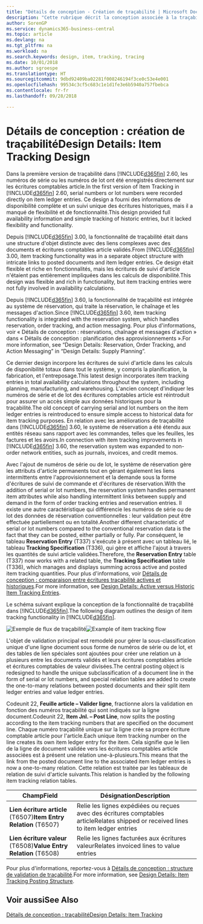 ```yaml
---
title: "Détails de conception - Création de traçabilité | Microsoft Docs"
description: "Cette rubrique décrit la conception associée à la traçabilité dans Business Central."
author: SorenGP
ms.service: dynamics365-business-central
ms.topic: article
ms.devlang: na
ms.tgt_pltfrm: na
ms.workload: na
ms.search.keywords: design, item, tracking, tracing
ms.date: 10/01/2018
ms.author: sgroespe
ms.translationtype: HT
ms.sourcegitcommit: 9dbd92409ba02281f008246194f3ce0c53e4e001
ms.openlocfilehash: 99534c3cf5c683c1e1d1fe3e6b5940a757fbebca
ms.contentlocale: fr-fr
ms.lasthandoff: 09/28/2018

---
```

# <a name="design-details-item-tracking-design"></a><span data-ttu-id="01e89-103">Détails de conception : création de traçabilité</span><span class="sxs-lookup"><span data-stu-id="01e89-103">Design Details: Item Tracking Design</span></span>
<span data-ttu-id="01e89-104">Dans la première version de traçabilité dans [!INCLUDE[d365fin](includes/d365fin_md.md)] 2.60, les numéros de série ou les numéros de lot ont été enregistrés directement sur les écritures comptables article.</span><span class="sxs-lookup"><span data-stu-id="01e89-104">In the first version of Item Tracking in [!INCLUDE[d365fin](includes/d365fin_md.md)] 2.60, serial numbers or lot numbers were recorded directly on item ledger entries.</span></span> <span data-ttu-id="01e89-105">Ce design a fourni des informations de disponibilité complète et un suivi unique des écritures historiques, mais il a manqué de flexibilité et de fonctionnalité.</span><span class="sxs-lookup"><span data-stu-id="01e89-105">This design provided full availability information and simple tracking of historic entries, but it lacked flexibility and functionality.</span></span>  

<span data-ttu-id="01e89-106">Depuis [!INCLUDE[d365fin](includes/d365fin_md.md)] 3.00, la fonctionnalité de traçabilité était dans une structure d'objet distincte avec des liens complexes avec des documents et écritures comptables article validés.</span><span class="sxs-lookup"><span data-stu-id="01e89-106">From [!INCLUDE[d365fin](includes/d365fin_md.md)] 3.00, item tracking functionality was in a separate object structure with intricate links to posted documents and item ledger entries.</span></span> <span data-ttu-id="01e89-107">Ce design était flexible et riche en fonctionnalités, mais les écritures de suivi d'article n'étaient pas entièrement impliquées dans les calculs de disponibilité.</span><span class="sxs-lookup"><span data-stu-id="01e89-107">This design was flexible and rich in functionality, but item tracking entries were not fully involved in availability calculations.</span></span>  

<span data-ttu-id="01e89-108">Depuis [!INCLUDE[d365fin](includes/d365fin_md.md)] 3.60, la fonctionnalité de traçabilité est intégrée au système de réservation, qui traite la réservation, le chaînage et les messages d'action.</span><span class="sxs-lookup"><span data-stu-id="01e89-108">Since [!INCLUDE[d365fin](includes/d365fin_md.md)] 3.60, item tracking functionality is integrated with the reservation system, which handles reservation, order tracking, and action messaging.</span></span> <span data-ttu-id="01e89-109">Pour plus d'informations, voir « Détails de conception : réservations, chaînage et messages d'action » dans « Détails de conception : planification des approvisionnements ».</span><span class="sxs-lookup"><span data-stu-id="01e89-109">For more information, see “Design Details: Reservation, Order Tracking, and Action Messaging” in “Design Details: Supply Planning”.</span></span>  

<span data-ttu-id="01e89-110">Ce dernier design incorpore les écritures de suivi d'article dans les calculs de disponibilité totaux dans tout le système, y compris la planification, la fabrication, et l'entreposage.</span><span class="sxs-lookup"><span data-stu-id="01e89-110">This latest design incorporates item tracking entries in total availability calculations throughout the system, including planning, manufacturing, and warehousing.</span></span> <span data-ttu-id="01e89-111">L'ancien concept d'indiquer les numéros de série et de lot des écritures comptables article est réintroduit pour assurer un accès simple aux données historiques pour la traçabilité.</span><span class="sxs-lookup"><span data-stu-id="01e89-111">The old concept of carrying serial and lot numbers on the item ledger entries is reintroduced to ensure simple access to historical data for item tracking purposes.</span></span> <span data-ttu-id="01e89-112">En relation avec les améliorations de traçabilité dans [!INCLUDE[d365fin](includes/d365fin_md.md)] 3.60, le système de réservation a été étendu aux entités réseau sans rapport avec les commandes, telles que les feuilles, les factures et les avoirs.</span><span class="sxs-lookup"><span data-stu-id="01e89-112">In connection with item tracking improvements in [!INCLUDE[d365fin](includes/d365fin_md.md)] 3.60, the reservation system was expanded to non-order network entities, such as journals, invoices, and credit memos.</span></span>  

<span data-ttu-id="01e89-113">Avec l'ajout de numéros de série ou de lot, le système de réservation gère les attributs d'article permanents tout en gérant également les liens intermittents entre l'approvisionnement et la demande sous la forme d'écritures de suivi de commande et d'écritures de réservation.</span><span class="sxs-lookup"><span data-stu-id="01e89-113">With the addition of serial or lot numbers, the reservation system handles permanent item attributes while also handling intermittent links between supply and demand in the form of order tracking entries and reservation entries.</span></span> <span data-ttu-id="01e89-114">Il existe une autre caractéristique qui différencie les numéros de série ou de lot des données de réservation conventionnelles : leur validation peut être effectuée partiellement ou en totalité.</span><span class="sxs-lookup"><span data-stu-id="01e89-114">Another different characteristic of serial or lot numbers compared to the conventional reservation data is the fact that they can be posted, either partially or fully.</span></span> <span data-ttu-id="01e89-115">Par conséquent, le tableau **Reservation Entry** (T337) s'exécute à présent avec un tableau lié, le tableau **Tracking Specification** (T336), qui gère et affiche l'ajout à travers les quantités de suivi article validées.</span><span class="sxs-lookup"><span data-stu-id="01e89-115">Therefore, the **Reservation Entry** table (T337) now works with a related table, the **Tracking Specification** table (T336), which manages and displays summing across active and posted item tracking quantities.</span></span> <span data-ttu-id="01e89-116">Pour plus d'informations, voir [Détails de conception : comparaison entre écritures traçabilité actives et historiques](design-details-active-versus-historic-item-tracking-entries.md).</span><span class="sxs-lookup"><span data-stu-id="01e89-116">For more information, see [Design Details: Active versus Historic Item Tracking Entries](design-details-active-versus-historic-item-tracking-entries.md).</span></span>  

<span data-ttu-id="01e89-117">Le schéma suivant explique la conception de la fonctionnalité de traçabilité dans [!INCLUDE[d365fin](includes/d365fin_md.md)].</span><span class="sxs-lookup"><span data-stu-id="01e89-117">The following diagram outlines the design of item tracking functionality in [!INCLUDE[d365fin](includes/d365fin_md.md)].</span></span>  

<span data-ttu-id="01e89-118">![Exemple de flux de traçabilité](media/design_details_item_tracking_design.png "Exemple de flux de traçabilité")</span><span class="sxs-lookup"><span data-stu-id="01e89-118">![Example of item tracking flow](media/design_details_item_tracking_design.png "Example of item tracking flow")</span></span>  

<span data-ttu-id="01e89-119">L'objet de validation principal est remodelé pour gérer la sous-classification unique d'une ligne document sous forme de numéros de série ou de lot, et des tables de lien spéciales sont ajoutées pour créer une relation un à plusieurs entre les documents validés et leurs écritures comptables article et écritures comptables de valeur divisées.</span><span class="sxs-lookup"><span data-stu-id="01e89-119">The central posting object is redesigned to handle the unique subclassification of a document line in the form of serial or lot numbers, and special relation tables are added to create the one-to-many relations between posted documents and their split item ledger entries and value ledger entries.</span></span>  

<span data-ttu-id="01e89-120">Codeunit 22, **Feuille article – Valider ligne**, fractionne alors la validation en fonction des numéros traçabilité qui sont indiqués sur la ligne document.</span><span class="sxs-lookup"><span data-stu-id="01e89-120">Codeunit 22, **Item Jnl. – Post Line**, now splits the posting according to the item tracking numbers that are specified on the document line.</span></span> <span data-ttu-id="01e89-121">Chaque numéro traçabilité unique sur la ligne crée sa propre écriture comptable article pour l'article.</span><span class="sxs-lookup"><span data-stu-id="01e89-121">Each unique item tracking number on the line creates its own item ledger entry for the item.</span></span> <span data-ttu-id="01e89-122">Cela signifie que le lien de la ligne de document validée vers les écritures comptables article associées est à présent une relation une-à-plusieurs.</span><span class="sxs-lookup"><span data-stu-id="01e89-122">This means that the link from the posted document line to the associated item ledger entries is now a one-to-many relation.</span></span> <span data-ttu-id="01e89-123">Cette relation est traitée par les tableaux de relation de suivi d'article suivants.</span><span class="sxs-lookup"><span data-stu-id="01e89-123">This relation is handled by the following item tracking relation tables.</span></span>  

|<span data-ttu-id="01e89-124">Champ</span><span class="sxs-lookup"><span data-stu-id="01e89-124">Field</span></span>|<span data-ttu-id="01e89-125">Désignation</span><span class="sxs-lookup"><span data-stu-id="01e89-125">Description</span></span>|  
|---------------|---------------------------------------|  
|<span data-ttu-id="01e89-126">**Lien écriture article** (T6507)</span><span class="sxs-lookup"><span data-stu-id="01e89-126">**Item Entry Relation** (T6507)</span></span>|<span data-ttu-id="01e89-127">Relie les lignes expédiées ou reçues avec des écritures comptables article</span><span class="sxs-lookup"><span data-stu-id="01e89-127">Relates shipped or received lines to item ledger entries</span></span>|  
|<span data-ttu-id="01e89-128">**Lien écriture valeur** (T6508)</span><span class="sxs-lookup"><span data-stu-id="01e89-128">**Value Entry Relation** (T6508)</span></span>|<span data-ttu-id="01e89-129">Relie les lignes facturées aux écritures valeur</span><span class="sxs-lookup"><span data-stu-id="01e89-129">Relates invoiced lines to value entries</span></span>|  

<span data-ttu-id="01e89-130">Pour plus d'informations, reportez-vous à [Détails de conception : structure de validation de traçabilité](design-details-item-tracking-posting-structure.md).</span><span class="sxs-lookup"><span data-stu-id="01e89-130">For more information, see [Design Details: Item Tracking Posting Structure](design-details-item-tracking-posting-structure.md).</span></span>  

## <a name="see-also"></a><span data-ttu-id="01e89-131">Voir aussi</span><span class="sxs-lookup"><span data-stu-id="01e89-131">See Also</span></span>  
[<span data-ttu-id="01e89-132">Détails de conception : traçabilité</span><span class="sxs-lookup"><span data-stu-id="01e89-132">Design Details: Item Tracking</span></span>](design-details-item-tracking.md)

